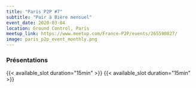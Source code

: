 ```yaml
---
title: "Paris P2P #7"
subtitle: "Pair à Bière mensuel"
event_date: 2020-03-04
location: Ground Control, Paris
meetup_link: https://www.meetup.com/France-P2P/events/265590827/
image: paris_p2p_event_monthly.png
---
```


### <i class="far fa-presentation"></i> Présentations

{{< available_slot duration="15min" >}}
{{< available_slot duration="15min" >}}
